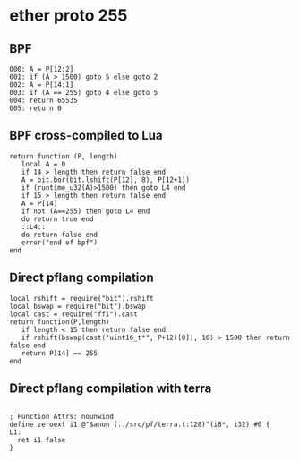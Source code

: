 # ether proto 255


## BPF

```
000: A = P[12:2]
001: if (A > 1500) goto 5 else goto 2
002: A = P[14:1]
003: if (A == 255) goto 4 else goto 5
004: return 65535
005: return 0
```


## BPF cross-compiled to Lua

```
return function (P, length)
   local A = 0
   if 14 > length then return false end
   A = bit.bor(bit.lshift(P[12], 8), P[12+1])
   if (runtime_u32(A)>1500) then goto L4 end
   if 15 > length then return false end
   A = P[14]
   if not (A==255) then goto L4 end
   do return true end
   ::L4::
   do return false end
   error("end of bpf")
end
```


## Direct pflang compilation

```
local rshift = require("bit").rshift
local bswap = require("bit").bswap
local cast = require("ffi").cast
return function(P,length)
   if length < 15 then return false end
   if rshift(bswap(cast("uint16_t*", P+12)[0]), 16) > 1500 then return false end
   return P[14] == 255
end

```

## Direct pflang compilation with terra

```

; Function Attrs: nounwind
define zeroext i1 @"$anon (../src/pf/terra.t:128)"(i8*, i32) #0 {
L1:
  ret i1 false
}


```
